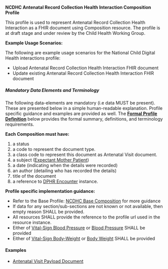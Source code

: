 **NCDHC Antenatal Record Collection Health Interaction Composition Profile**

This profile is used to represent Antenatal Record Collection Health Interaction as a FHIR document using Composition resource. The profile is at draft stage and under review by the Child Health Working Group. 

**Example Usage Scenarios:**

The following are example usage scenarios for the National Child Digital Health interactions
profile:

-   Upload Antenatal Record Collection Health Interaction FHIR document
-   Update existing Antenatal Record Collection Health Interaction FHIR document



##### Mandatory Data Elements and Terminology


The following data-elements are mandatory (i.e data MUST be present). These are presented below in a simple human-readable explanation.  Profile specific guidance and examples are provided as well.  The [**Formal Profile Definition**](#profile) below provides the  formal summary, definitions, and  terminology requirements.  

**Each Composition must have:**

1.  a status  
1.  a code to represent the document type.
1.  a class code to represent this document as Antenatal Visit document.
1.  a subject ([Expectant Mother Patient])
1.  a date (indicating when the details were recorded)
1.	an author (detailing who has recorded the details)
1.  title of the document
1.  a reference to [DPHR Encounter] instance.

**Profile specific implementation guidance:**
* Refer to the Base Profile: [NCDHC Base Composition] for more guidance 
* If data for any section/sub-sections are not known or not available, then empty reason SHALL be provided.
* All resources SHALL provide the reference to the profile url used in the resource instance.
* Either of [Vital-Sign Blood Pressure](StructureDefinition-ncdhc-observation-vitalsign-bp.html) or [Blood Pressure](StructureDefinition-ncdhc-observation-bp.html) SHALL be provided
* Either of [Vital-Sign Body-Weight](StructureDefinition-ncdhc-observation-vitalsign-bodyweight.html) or [Body Weight](StructureDefinition-ncdhc-observation-bodyweight.html) SHALL be provided



#### Examples

- [Antenatal Visit Payload Document](ncdhc-antenatal-visit-collection-payload-example.html)



[Composition]: http://hl7.org.au/fhir/base2018Oct/StructureDefinition-au-composition.html
[NCDHC Base Composition]: StructureDefinition-ncdhc-composition-base.html
[Expectant Mother Patient]: StructureDefinition-ncdhc-patient-expectant-mother.html
[DPHR Encounter]: StructureDefinition-ncdhc-dphr-encounter.html 
[extensible]: http://hl7.org/fhir/terminologies.html#extensible
[General Guidance Section]: definitions.html


